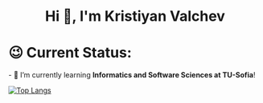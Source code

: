 <h1 align="center">Hi 👋, I'm Kristiyan Valchev</h1>

<h1>😉 Current Status:</h1>
<p>- 🌱 I’m currently learning <strong>Informatics and Software Sciences at TU-Sofia</strong>!</p>


[![Top Langs](https://github-readme-stats.vercel.app/api/top-langs/?username=KrisValchev&layout=compact&theme=dracula)](https://github.com/KrisValchev)


